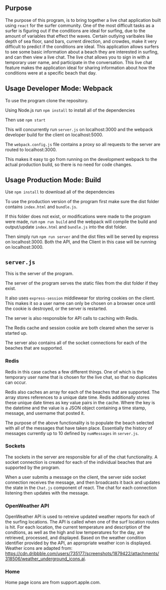 ## Purpose

The purpose of this program, is to bring together a live chat application built using `react` for the surfer community. One of the most difficult tasks as a surfer is figuring out if the conditions are ideal for surfing, due to the amount of variables that effect the waves. Certain outlying varibales like depth of sea floor, sand bars, current direction, and crowdes, make it very difficult to predict if the conditions are ideal. This application allows surfers to see some basic information about a beach they are interested in surfing, and can then view a live chat. The live chat allows you to sign in with a temporary user name, and participate in the conversation. This live chat feature makes the application ideal for sharing information about how the conditions were at a specific beach that day. 

## Usage Developer Mode: Webpack

To use the program clone the repository.

Using Node.js run `npm install` to install all of the dependencies

Then use `npm start`

This will concurrently run `server.js` on localhost:3000 and the webpack developer build for the client on localhost:5000.

The `webpack.config.js` file contains a proxy so all requests to the server are routed to localhost:3000.

This makes it easy to go from running on the development webpack to the actual production build, so there is no need for code changes.

## Usage Production Mode: Build

Use `npm install` to download all of the dependencies

To use the production version of the program first make sure the dist folder contains `index.html` and `bundle.js`. 

If this folder does not exist, or modifications were made to the program were made, run `npm run build` and the webpack will compile the build and output/update `index.html` and `bundle.js` into the dist folder. 

Then simply run `npm run server` and the dist files will be served by express on localhost:3000. Both the API, and the Client in this case will be running on localhost:3000. 

## `server.js`

This is the server of the program.

The server of the program serves the static files from the dist folder if they exist.

It also uses `express-session` middlewear for storing cookies on the client. This makes it so a user name can only be chosen on a browser once until the cookie is destroyed, or the server is restarted. 

The server is also responsible for API calls to caching with Redis.

The Redis cache and session cookie are both cleared when the server is started up. 

The server also contains all of the socket connections for each of the beaches that are supported.

### Redis

Redis in this case caches a few different things. One of which is the temporary user name that is chosen for the live chat, so that no duplicates can occur. 

Redis also caches an array for each of the beaches that are supported. The array stores references to a unique date time. Redis additionally stores these unique date times as key value pairs in the cache. Where the key is the datetime and the value is a JSON object containing a time stamp, message, and username that posted it.

The purpose of the above functionality is to populate the beach selected with all of the messages that have taken place. Essentially the history of messages currently up to 10 defined by `numMessages` in `server.js`.

### Sockets

The sockets in the server are responsible for all of the chat functionality. A socket connection is created for each of the individual beaches that are supported by the program.

When a user submits a message on the client, the server side socket connection receives the message, and then broadcasts it back and updates the state in the `Chat.js` component of react. The chat for each connection listening then updates with the message.


### OpenWeather API

OpenWeather API is used to retreive updated weather reports for each of the surfing locations. The API is called when one of the surf location routes is hit. For each location, the current temperature and description of the condtions, as well as the high and low temperatures for the day, are retrieved, processed, and displayed. Based on the weather condition identifier provided by the API, an appropriate weather icon is displayed. Weather icons are adapted from: https://cdn.dribbble.com/users/735177/screenshots/1879422/attachments/318506/weather_underground_icons.ai. 

### Home

Home page icons are from support.apple.com.
